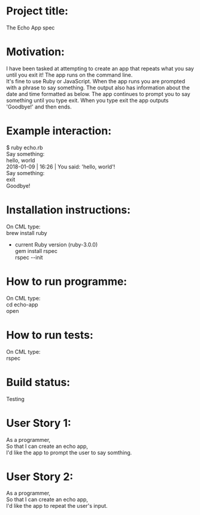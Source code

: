 # Project title: <br />
The Echo App spec

# Motivation: <br />
I have been tasked at attempting to create an app that repeats what you say until you exit it! The app runs on the command line. <br />
It's fine to use Ruby or JavaScript. When the app runs you are prompted with a phrase to say something. The output also has information about the date and time formatted as below. The app continues to prompt you to say something until you type exit. When you type exit the app outputs 'Goodbye!' and then ends.

# Example interaction: <br />
$ ruby echo.rb <br />
Say something: <br />
hello, world <br />
2018-01-09 | 16:26 | You said: 'hello, world'! <br />
Say something: <br />
exit <br />
Goodbye! <br />

# Installation instructions: <br />
On CML type: <br />
brew install ruby <br />
- current Ruby version (ruby-3.0.0) <br />
gem install rspec <br />
rspec --init <br />

# How to run programme: <br />
On CML type: <br />
cd echo-app <br />
open <br />

# How to run tests: <br />
On CML type: <br />
rspec <br />

# Build status: <br />
Testing <br />

# User Story 1: <br />
As a programmer, <br />
So that I can create an echo app, <br />
I'd like the app to prompt the user to say somthing. <br />

# User Story 2:
As a programmer, <br />
So that I can create an echo app, <br />
I'd like the app to repeat the user's input. <br />


